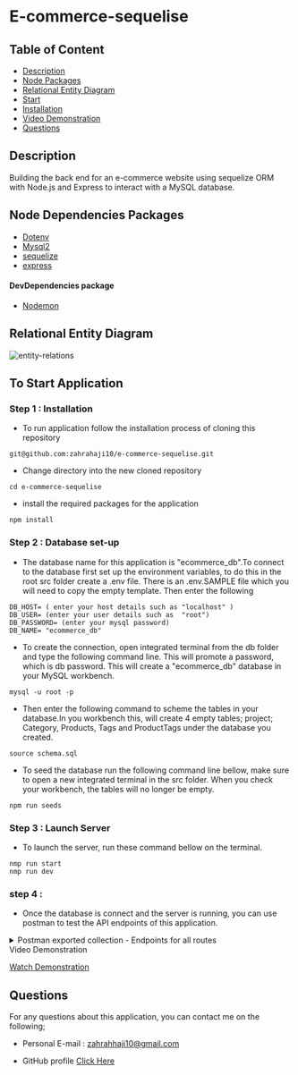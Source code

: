 # E-commerce-sequelise

## Table of Content

- [Description](#description)
- [Node Packages](#node-packages)
- [Relational Entity Diagram](relational-entity-diagram)
- [Start](#To-start-application)
- [Installation](#installation)
- [Video Demonstration](#video-demonstration)
- [Questions](#questions)

## Description

Building the back end for an e-commerce website using sequelize ORM with Node.js and Express to interact with a MySQL database.

## Node Dependencies Packages

- [Dotenv](https://www.npmjs.com/package/dotenv)
- [Mysql2](https://www.npmjs.com/package/mysql2)
- [sequelize](https://www.npmjs.com/package/sequelize)
- [express](https://www.npmjs.com/package/express)

#### DevDependencies package

- [Nodemon](https://www.npmjs.com/package/nodemon)

## Relational Entity Diagram

![entity-relations](https://user-images.githubusercontent.com/102627226/178152687-61b113cf-f276-4aa1-9c40-9ae6c2fa39e8.png)

## To Start Application

### Step 1 : Installation

- To run application follow the installation process of cloning this repository

```
git@github.com:zahrahaji10/e-commerce-sequelise.git
```

- Change directory into the new cloned repository

```
cd e-commerce-sequelise
```

- install the required packages for the application

```
npm install

```

### Step 2 : Database set-up

- The database name for this application is "ecommerce_db".To connect to the database first set up the environment variables, to do this in the root src folder create a .env file. There is an .env.SAMPLE file which you will need to copy the empty template. Then enter the following

```
DB_HOST= ( enter your host details such as "localhost" )
DB_USER= (enter your user details such as  "root")
DB_PASSWORD= (enter your mysql password)
DB_NAME= "ecommerce_db"
```

- To create the connection, open integrated terminal from the db folder and type the following command line. This will promote a password, which is db password. This will create a "ecommerce_db" database in your MySQL workbench.

```
mysql -u root -p
```

- Then enter the following command to scheme the tables in your database.In you workbench this, will create 4 empty tables; project; Category, Products, Tags and ProductTags under the database you created.

```
source schema.sql
```

- To seed the database run the following command line bellow, make sure to open a new integrated terminal in the src folder. When you check your workbench, the tables will no longer be empty.

```
npm run seeds
```

### Step 3 : Launch Server

- To launch the server, run these command bellow on the terminal.

```
nmp run start
nmp run dev

```

### step 4 :

- Once the database is connect and the server is running, you can use postman to test the API endpoints of this application.

<details>
  <summary>Postman exported collection - Endpoints for all routes</summary>
  
  ```
 {
	"info": {
		"_postman_id": "833f6ab7-3cb6-4038-bd37-7b71ff751337",
		"name": "e-commerce",
		"schema": "https://schema.getpostman.com/json/collection/v2.1.0/collection.json",
		"_exporter_id": "21648139"
	},
	"item": [
		{
			"name": "get all categories",
			"protocolProfileBehavior": {
				"disableBodyPruning": true
			},
			"request": {
				"method": "GET",
				"header": [],
				"body": {
					"mode": "raw",
					"raw": "",
					"options": {
						"raw": {
							"language": "json"
						}
					}
				},
				"url": {
					"raw": "http://localhost:3001/api/categories/",
					"protocol": "http",
					"host": [
						"localhost"
					],
					"port": "3001",
					"path": [
						"api",
						"categories",
						""
					]
				}
			},
			"response": []
		},
		{
			"name": "get category by id",
			"protocolProfileBehavior": {
				"disableBodyPruning": true
			},
			"request": {
				"method": "GET",
				"header": [],
				"body": {
					"mode": "raw",
					"raw": "",
					"options": {
						"raw": {
							"language": "json"
						}
					}
				},
				"url": {
					"raw": "http://localhost:3001/api/categories/1",
					"protocol": "http",
					"host": [
						"localhost"
					],
					"port": "3001",
					"path": [
						"api",
						"categories",
						"1"
					]
				}
			},
			"response": []
		},
		{
			"name": "create a category",
			"request": {
				"method": "POST",
				"header": [],
				"body": {
					"mode": "raw",
					"raw": "{\r\n    \"category_name\": \"\"\r\n}",
					"options": {
						"raw": {
							"language": "json"
						}
					}
				},
				"url": {
					"raw": "http://localhost:3001/api/categories/",
					"protocol": "http",
					"host": [
						"localhost"
					],
					"port": "3001",
					"path": [
						"api",
						"categories",
						""
					]
				}
			},
			"response": []
		},
		{
			"name": "update a category",
			"request": {
				"method": "PUT",
				"header": [],
				"body": {
					"mode": "raw",
					"raw": "{\r\n    \"category_name\": \"\"\r\n}",
					"options": {
						"raw": {
							"language": "json"
						}
					}
				},
				"url": {
					"raw": "http://localhost:3001/api/categories/6",
					"protocol": "http",
					"host": [
						"localhost"
					],
					"port": "3001",
					"path": [
						"api",
						"categories",
						"6"
					]
				}
			},
			"response": []
		},
		{
			"name": "delete a specific category",
			"request": {
				"method": "DELETE",
				"header": [],
				"body": {
					"mode": "raw",
					"raw": "",
					"options": {
						"raw": {
							"language": "json"
						}
					}
				},
				"url": {
					"raw": "http://localhost:3001/api/categories/1",
					"protocol": "http",
					"host": [
						"localhost"
					],
					"port": "3001",
					"path": [
						"api",
						"categories",
						"1"
					]
				}
			},
			"response": []
		},
		{
			"name": "get all prducts",
			"protocolProfileBehavior": {
				"disableBodyPruning": true
			},
			"request": {
				"method": "GET",
				"header": [],
				"body": {
					"mode": "raw",
					"raw": "",
					"options": {
						"raw": {
							"language": "json"
						}
					}
				},
				"url": {
					"raw": "http://localhost:3001/api/products/",
					"protocol": "http",
					"host": [
						"localhost"
					],
					"port": "3001",
					"path": [
						"api",
						"products",
						""
					]
				}
			},
			"response": []
		},
		{
			"name": "get product by id",
			"protocolProfileBehavior": {
				"disableBodyPruning": true
			},
			"request": {
				"method": "GET",
				"header": [],
				"body": {
					"mode": "raw",
					"raw": "",
					"options": {
						"raw": {
							"language": "json"
						}
					}
				},
				"url": {
					"raw": "http://localhost:3001/api/products/1",
					"protocol": "http",
					"host": [
						"localhost"
					],
					"port": "3001",
					"path": [
						"api",
						"products",
						"1"
					]
				}
			},
			"response": []
		},
		{
			"name": "create a product",
			"request": {
				"method": "POST",
				"header": [],
				"body": {
					"mode": "raw",
					"raw": "{\r\n    \"product_name\": \"\",\r\n    \"price\": \"\",\r\n    \"stock\": \"\",\r\n    \"category_id\": \"\"\r\n}\r\n",
					"options": {
						"raw": {
							"language": "json"
						}
					}
				},
				"url": {
					"raw": "http://localhost:3001/api/products/",
					"protocol": "http",
					"host": [
						"localhost"
					],
					"port": "3001",
					"path": [
						"api",
						"products",
						""
					]
				}
			},
			"response": []
		},
		{
			"name": "update a specific product",
			"request": {
				"method": "PUT",
				"header": [],
				"body": {
					"mode": "raw",
					"raw": "{\r\n    \"product_name\": \"\",\r\n    \"price\": \"\",\r\n    \"stock\": \"\",\r\n    \"category_id\": \"\"\r\n}\r\n",
					"options": {
						"raw": {
							"language": "json"
						}
					}
				},
				"url": {
					"raw": "http://localhost:3001/api/products/5",
					"protocol": "http",
					"host": [
						"localhost"
					],
					"port": "3001",
					"path": [
						"api",
						"products",
						"5"
					]
				}
			},
			"response": []
		},
		{
			"name": "delete a specific product",
			"request": {
				"method": "DELETE",
				"header": [],
				"body": {
					"mode": "raw",
					"raw": "{\r\n    \"id\":\"1\"\r\n}",
					"options": {
						"raw": {
							"language": "json"
						}
					}
				},
				"url": {
					"raw": "http://localhost:3001/api/products/1",
					"protocol": "http",
					"host": [
						"localhost"
					],
					"port": "3001",
					"path": [
						"api",
						"products",
						"1"
					]
				}
			},
			"response": []
		},
		{
			"name": "get all tags",
			"protocolProfileBehavior": {
				"disableBodyPruning": true
			},
			"request": {
				"method": "GET",
				"header": [],
				"body": {
					"mode": "raw",
					"raw": "",
					"options": {
						"raw": {
							"language": "json"
						}
					}
				},
				"url": {
					"raw": "http://localhost:3001/api/tags/",
					"protocol": "http",
					"host": [
						"localhost"
					],
					"port": "3001",
					"path": [
						"api",
						"tags",
						""
					]
				}
			},
			"response": []
		},
		{
			"name": "get a tag by id",
			"protocolProfileBehavior": {
				"disableBodyPruning": true
			},
			"request": {
				"method": "GET",
				"header": [],
				"body": {
					"mode": "raw",
					"raw": "",
					"options": {
						"raw": {
							"language": "json"
						}
					}
				},
				"url": {
					"raw": "http://localhost:3001/api/tags/1",
					"protocol": "http",
					"host": [
						"localhost"
					],
					"port": "3001",
					"path": [
						"api",
						"tags",
						"1"
					]
				}
			},
			"response": []
		},
		{
			"name": "create a tag",
			"request": {
				"method": "POST",
				"header": [],
				"body": {
					"mode": "raw",
					"raw": "{\r\n    \"tag_name\": \"\"\r\n}",
					"options": {
						"raw": {
							"language": "json"
						}
					}
				},
				"url": {
					"raw": "http://localhost:3001/api/tags/",
					"protocol": "http",
					"host": [
						"localhost"
					],
					"port": "3001",
					"path": [
						"api",
						"tags",
						""
					]
				}
			},
			"response": []
		},
		{
			"name": "update a specific tag",
			"request": {
				"method": "PUT",
				"header": [],
				"body": {
					"mode": "raw",
					"raw": "{\r\n    \"tag_name\": \"\"\r\n}",
					"options": {
						"raw": {
							"language": "json"
						}
					}
				},
				"url": {
					"raw": "http://localhost:3001/api/tags/9",
					"protocol": "http",
					"host": [
						"localhost"
					],
					"port": "3001",
					"path": [
						"api",
						"tags",
						"9"
					]
				}
			},
			"response": []
		},
		{
			"name": "delete a specific tag",
			"request": {
				"method": "DELETE",
				"header": [],
				"body": {
					"mode": "raw",
					"raw": "",
					"options": {
						"raw": {
							"language": "json"
						}
					}
				},
				"url": {
					"raw": "http://localhost:3001/api/tags/1",
					"protocol": "http",
					"host": [
						"localhost"
					],
					"port": "3001",
					"path": [
						"api",
						"tags",
						"1"
					]
				}
			},
			"response": []
		}
	]
}
```
</details

## Video Demonstration

[Watch Demonstration](https://watch.screencastify.com/v/wq9wB99aCPnu6xcJDWri)

## Questions

For any questions about this application, you can contact me on the following;

- Personal E-mail : zahrahhaji10@gmail.com

- GitHub profile [Click Here](https://github.com/zahrahaji10)
